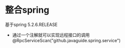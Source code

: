# 整合spring
基于spring 5.2.6.RELEASE 

- 通过一个注解就可以实现远程接口的调用 
  @RpcServiceScan("github.javaguide.spring.service")